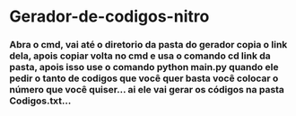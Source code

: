 # Gerador-de-codigos-nitro
<h3> Abra o cmd, vai até o diretorio da pasta do gerador copia o link dela, apois copiar volta no cmd e usa o comando cd link da pasta, apois isso use o comando python main.py quando ele pedir o tanto de codigos que você quer basta você colocar o número que você quiser... ai ele vai gerar os códigos na pasta Codigos.txt...</h3>
